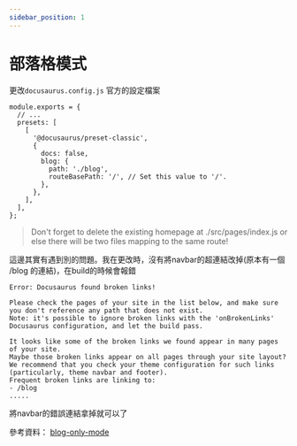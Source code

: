 ```yaml
---
sidebar_position: 1
---
```


# 部落格模式

更改`docusaurus.config.js` 官方的設定檔案

```
module.exports = {
  // ...
  presets: [
    [
      '@docusaurus/preset-classic',
      {
        docs: false,
        blog: {
          path: './blog',
          routeBasePath: '/', // Set this value to '/'.
        },
      },
    ],
  ],
};
```

> Don't forget to delete the existing homepage at ./src/pages/index.js or else there will be two files mapping to the same route!

這邊其實有遇到別的問題。我在更改時，沒有將navbar的超連結改掉(原本有一個 /blog 的連結)，在build的時候會報錯

```
Error: Docusaurus found broken links!

Please check the pages of your site in the list below, and make sure you don't reference any path that does not exist.
Note: it's possible to ignore broken links with the 'onBrokenLinks' Docusaurus configuration, and let the build pass.

It looks like some of the broken links we found appear in many pages of your site.
Maybe those broken links appear on all pages through your site layout?
We recommend that you check your theme configuration for such links (particularly, theme navbar and footer).
Frequent broken links are linking to:
- /blog
.....

```

將navbar的錯誤連結拿掉就可以了

參考資料：
[blog-only-mode](https://docusaurus.io/docs/blog#blog-only-mode)